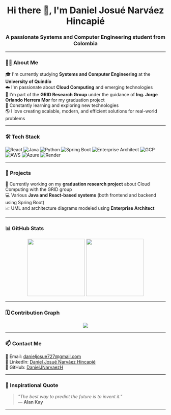 <h1 align="center">Hi there 👋, I'm Daniel Josué Narváez Hincapié</h1>
<h3 align="center">A passionate Systems and Computer Engineering student from Colombia</h3>

---

### 🧑‍💻 About Me

🎓 I'm currently studying **Systems and Computer Engineering** at the **University of Quindío**  
☁️ I'm passionate about **Cloud Computing** and emerging technologies  
🔬 I'm part of the **GRID Research Group** under the guidance of **Ing. Jorge Orlando Herrera Mor** for my graduation project  
🚀 Constantly learning and exploring new technologies  
🌎 I love creating scalable, modern, and efficient solutions for real-world problems

---

### 🛠 Tech Stack

![React](https://img.shields.io/badge/React-61DAFB?style=for-the-badge&logo=react&logoColor=black)
![Java](https://img.shields.io/badge/Java-ED8B00?style=for-the-badge&logo=java&logoColor=white)
![Python](https://img.shields.io/badge/Python-3776AB?style=for-the-badge&logo=python&logoColor=white)
![Spring Boot](https://img.shields.io/badge/SpringBoot-6DB33F?style=for-the-badge&logo=springboot&logoColor=white)
![Enterprise Architect](https://img.shields.io/badge/EnterpriseArchitect-0D3B66?style=for-the-badge&logoColor=white)
![GCP](https://img.shields.io/badge/Google_Cloud-4285F4?style=for-the-badge&logo=googlecloud&logoColor=white)
![AWS](https://img.shields.io/badge/AWS-232F3E?style=for-the-badge&logo=amazonaws&logoColor=white)
![Azure](https://img.shields.io/badge/Azure-0078D4?style=for-the-badge&logo=microsoftazure&logoColor=white)
![Render](https://img.shields.io/badge/Render-46E3B7?style=for-the-badge&logo=render&logoColor=black)

---

### 📂 Projects

🚧 Currently working on my **graduation research project** about Cloud Computing with the GRID group  
💻 Various **Java and React-based systems** (both frontend and backend using Spring Boot)  
📈 UML and architecture diagrams modeled using **Enterprise Architect**

---

### 📊 GitHub Stats

<div align="center">
  <img height="180em" src="https://github-readme-stats.vercel.app/api?username=DanielJNarvaezH&show_icons=true&theme=radical&hide_border=true&count_private=true" />
  <img height="180em" src="https://github-readme-stats.vercel.app/api/top-langs/?username=DanielJNarvaezH&layout=compact&theme=radical&hide_border=true" />
</div>

---

### 🗓️ Contribution Graph

<div align="center">
  <img src="https://github-readme-activity-graph.vercel.app/graph?username=DanielJNarvaezH&theme=react-dark&area=true&hide_border=true" />
</div>

---

### 📫 Contact Me

📧 Email: [danieljosue727@gmail.com](mailto:danieljosue727@gmail.com)  
💼 LinkedIn: [Daniel Josué Narváez Hincapié](https://www.linkedin.com/in/daniel-josue-narvaez-hincapie/)  
🐙 GitHub: [DanielJNarvaezH](https://github.com/DanielJNarvaezH)

---

### 🌟 Inspirational Quote

> *"The best way to predict the future is to invent it."*  
> — **Alan Kay**

---
